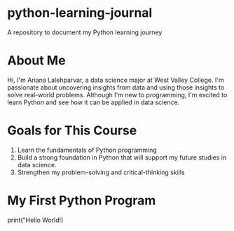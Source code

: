 # python-learning-journal
A repository to document my Python learning journey
# About Me
Hi, I'm Ariana Lalehparvar, a data science major at West Valley College. I'm passionate about uncovering insights from data and using those insights to solve real-world problems. Although I'm new to programming, I'm excited to learn Python and see how it can be applied in data science.
# Goals for This Course
1. Learn the fundamentals of Python programming
2. Build a strong foundation in Python that will support my future studies in data science.
3. Strengthen my problem-solving and critical-thinking skills
# My First Python Program
print("Hello World!)
